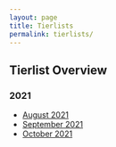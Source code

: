 ```yaml
---
layout: page
title: Tierlists
permalink: tierlists/
---
```


## **Tierlist Overview**
### 2021
* [August 2021](../tierlist/august-21/)
* [September 2021](../tierlist/september-21/)
* [October 2021](../tierlist/october-21/)